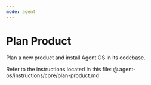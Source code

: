 ```yaml
---
mode: agent
---
```


# Plan Product

Plan a new product and install Agent OS in its codebase.

Refer to the instructions located in this file:
@.agent-os/instructions/core/plan-product.md
